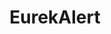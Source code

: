 ---
layout: default
cost: free
description: 'EurekAlert! is a nonprofit news-release distribution platform operated
  by the American Association for the Advancement of Science (AAAS) as a resource
  for journalists and the public. EurekAlert! hosts news releases produced by universities,
  journal publishers, medical centers, government agencies, corporations, and other
  organizations engaged in all disciplines of scientific research. EurekAlert! only
  accepts content contributions from public information officers (PIOs) at eligible
  organizations that conduct, publish, or fund scientific research.


  EurekAlert! hosts news releases produced by universities, journal publishers, medical
  centers, government agencies, corporations, and other organizations engaged in all
  disciplines of scientific research. These news releases may describe research findings
  recently published in peer-reviewed journals, timely information related to the
  business, innovation, and societal aspects of science, and details of grants, awards
  and honors, books, and scientific meetings. EurekAlert! also hosts online newsrooms
  or news portals for journal publishers, government agencies, scientific meetings
  and other organizations. These microsites aggregate news releases published by,
  or relevant to, these organizations or meetings.'
last_edit: Mon, 19 Jun 2023 14:24:18 GMT
location: https://www.eurekalert.org
maintained_by: American Academy for the Advancement of Science
shortname: eurekalert
tags:
- media mentions
title: EurekAlert
uuid: 9fb60772-5857-4a4e-aea5-1ff46d5e25d6
---